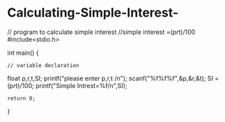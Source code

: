 # Calculating-Simple-Interest-

// program to calculate simple interest
//simple interest =(p*r*t)/100
#include<stdio.h>

int main()
{

    // variable declaration 
 float p,r,t,SI;
printf("please enter p,r,t /n");
scanf("%f%f%f",&p,&r,&t);
SI =(p*r*t)/100;
printf("Simple Intrest=%f/n",SI);
  
    return 0;
}
